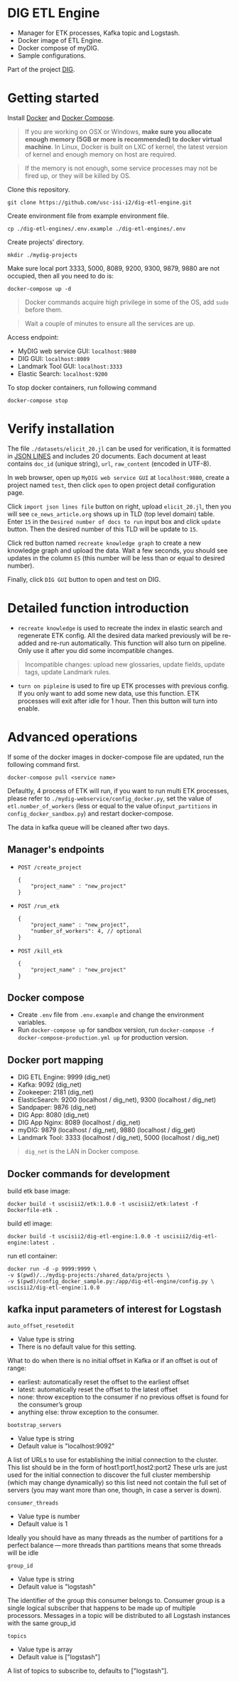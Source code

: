 # DIG ETL Engine

- Manager for ETK processes, Kafka topic and Logstash.
- Docker image of ETL Engine.
- Docker compose of myDIG.
- Sample configurations.

Part of the project [DIG](http://usc-isi-i2.github.io/dig/).

# Getting started

Install [Docker](https://docs.docker.com/engine/installation/) and [Docker Compose](https://docs.docker.com/compose/install/). 

> If you are working on OSX or Windows, **make sure you allocate enough memory (5GB or more is recommended) to docker virtual machine**. In Linux, Docker is built on LXC of kernel, the latest version of kernel and enough memory on host are required.

> If the memory is not enough, some service processes may not be fired up, or they will be killed by OS.

Clone this repository.

    git clone https://github.com/usc-isi-i2/dig-etl-engine.git
    
Create environment file from example environment file.
 
    cp ./dig-etl-engines/.env.example ./dig-etl-engines/.env
    
Create projects' directory.

    mkdir ./mydig-projects

Make sure local port 3333, 5000, 8089, 9200, 9300, 9879, 9880 are not occupied, then all you need to do is:

    docker-compose up -d
    
> Docker commands acquire high privilege in some of the OS, add `sudo` before them.

> Wait a couple of minutes to ensure all the services are up.
    
Access endpoint:

- MyDIG web service GUI: `localhost:9880`
- DIG GUI: `localhost:8089`
- Landmark Tool GUI: `localhost:3333`
- Elastic Search: `localhost:9200`

To stop docker containers, run following command

    docker-compose stop
    
# Verify installation

The file `./datasets/elicit_20.jl` can be used for verification, it is formatted in [JSON LINES](http://jsonlines.org/) and includes 20 documents. Each document at least contains `doc_id` (unique string), `url`, `raw_content` (encoded in UTF-8).

In web browser, open up `MyDIG web service GUI` at `localhost:9880`, create a project named `test`, then click `open` to open project detail configuration page.

Click `import json lines file` button on right, upload `elicit_20.jl`, then you will see `ce_news_article.org` shows up in TLD (top level domain) table. Enter `15` in the `Desired number of docs to run` input box and click `update` button. Then the desired number of this TLD will be update to `15`.

Click red button named `recreate knowledge graph` to create a new knowledge graph and upload the data. Wait a few seconds, you should see updates in the column `ES` (this number will be less than or equal to desired number).
 
Finally, click `DIG GUI` button to open and test on DIG.

# Detailed function introduction

- `recreate knowledge` is used to recreate the index in elastic search and regenerate ETK config. All the desired data marked previously will be re-added and re-run automatically. This function will also turn on pipeline. Only use it after you did some incompatible changes.

> Incompatible changes: upload new glossaries, update fields, update tags, update Landmark rules.

- `turn on pipleine` is used to fire up ETK processes with previous config. If you only want to add some new data, use this function. ETK processes will exit after idle for 1 hour. Then this button will turn into enable.

# Advanced operations

If some of the docker images in docker-compose file are updated, run the following command first.
    
    docker-compose pull <service name>
    
Defaultly, 4 process of ETK will run, if you want to run multi ETK processes, please refer to `./mydig-webservice/config_docker.py`, set the value of `etl.number_of_workers` (less or equal to the value of`input_partitions` in `config_docker_sandbox.py`) and restart docker-compose.

The data in kafka queue will be cleaned after two days.

## Manager's endpoints

- `POST /create_project`
    ```
    {
        "project_name" : "new_project"
    }
    ```
    
- `POST /run_etk`
    ```
    {
        "project_name" : "new_project",
        "number_of_workers": 4, // optional
    }
    ```
    
- `POST /kill_etk`
    ```
    {
        "project_name" : "new_project"
    }
    ```

## Docker compose

- Create `.env` file from `.env.example` and change the environment variables.
- Run `docker-compose up` for sandbox version, run `docker-compose -f docker-compose-production.yml up` for production version.

## Docker port mapping

- DIG ETL Engine: 9999 (dig_net)
- Kafka: 9092 (dig_net)
- Zookeeper: 2181 (dig_net)
- ElasticSearch: 9200 (localhost / dig_net), 9300 (localhost / dig_net)
- Sandpaper: 9876 (dig_net)
- DIG App: 8080 (dig_net)
- DIG App Nginx: 8089 (localhost / dig_net)
- myDIG: 9879 (localhost / dig_net), 9880 (localhost / dig_get)
- Landmark Tool: 3333 (localhost / dig_net), 5000 (localhost / dig_net)

> `dig_net` is the LAN in Docker compose.

## Docker commands for development

build etk base image:

    docker build -t uscisii2/etk:1.0.0 -t uscisii2/etk:latest -f Dockerfile-etk .
    
build etl image:

    docker build -t uscisii2/dig-etl-engine:1.0.0 -t uscisii2/dig-etl-engine:latest .
    
run etl container:

    docker run -d -p 9999:9999 \
    -v $(pwd)/../mydig-projects:/shared_data/projects \
    -v $(pwd)/config_docker_sample.py:/app/dig-etl-engine/config.py \
    uscisii2/dig-etl-engine:1.0.0


## kafka input parameters of interest for Logstash
`auto_offset_resetedit`
- Value type is string
- There is no default value for this setting.

What to do when there is no initial offset in Kafka or if an offset is out of range:  
- earliest: automatically reset the offset to the earliest offset
- latest: automatically reset the offset to the latest offset
- none: throw exception to the consumer if no previous offset is found for the consumer’s group
- anything else: throw exception to the consumer.

`bootstrap_servers`
- Value type is string
- Default value is "localhost:9092"

A list of URLs to use for establishing the initial connection to the cluster. This list should be in the form of host1:port1,host2:port2 These urls are just used for the initial connection to discover the full cluster membership (which may change dynamically) so this list need not contain the full set of servers (you may want more than one, though, in case a server is down).

`consumer_threads`
- Value type is number
- Default value is 1

Ideally you should have as many threads as the number of partitions for a perfect balance — more threads than partitions means that some threads will be idle

`group_id`
- Value type is string
- Default value is "logstash"

The identifier of the group this consumer belongs to. Consumer group is a single logical subscriber that happens to be made up of multiple processors. Messages in a topic will be distributed to all Logstash instances with the same group_id

`topics`
- Value type is array
- Default value is ["logstash"]

A list of topics to subscribe to, defaults to ["logstash"].
